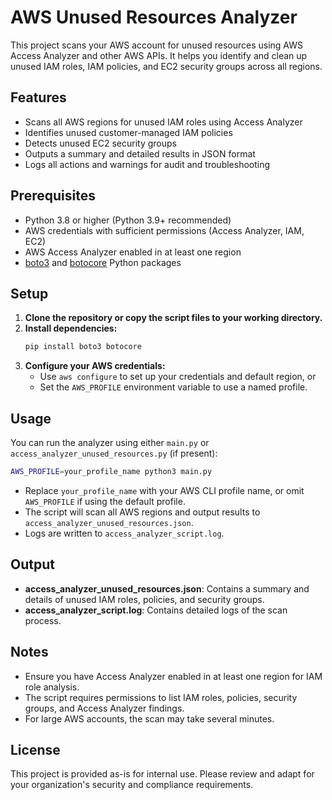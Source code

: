 # AWS Unused Resources Analyzer

This project scans your AWS account for unused resources using AWS Access Analyzer and other AWS APIs. It helps you identify and clean up unused IAM roles, IAM policies, and EC2 security groups across all regions.

## Features
- Scans all AWS regions for unused IAM roles using Access Analyzer
- Identifies unused customer-managed IAM policies
- Detects unused EC2 security groups
- Outputs a summary and detailed results in JSON format
- Logs all actions and warnings for audit and troubleshooting

## Prerequisites
- Python 3.8 or higher (Python 3.9+ recommended)
- AWS credentials with sufficient permissions (Access Analyzer, IAM, EC2)
- AWS Access Analyzer enabled in at least one region
- [boto3](https://boto3.amazonaws.com/v1/documentation/api/latest/index.html) and [botocore](https://botocore.amazonaws.com/v1/documentation/api/latest/index.html) Python packages

## Setup
1. **Clone the repository or copy the script files to your working directory.**
2. **Install dependencies:**
   ```sh
   pip install boto3 botocore
   ```
3. **Configure your AWS credentials:**
   - Use `aws configure` to set up your credentials and default region, or
   - Set the `AWS_PROFILE` environment variable to use a named profile.

## Usage

You can run the analyzer using either `main.py` or `access_analyzer_unused_resources.py` (if present):

```sh
AWS_PROFILE=your_profile_name python3 main.py
```

- Replace `your_profile_name` with your AWS CLI profile name, or omit `AWS_PROFILE` if using the default profile.
- The script will scan all AWS regions and output results to `access_analyzer_unused_resources.json`.
- Logs are written to `access_analyzer_script.log`.

## Output
- **access_analyzer_unused_resources.json**: Contains a summary and details of unused IAM roles, policies, and security groups.
- **access_analyzer_script.log**: Contains detailed logs of the scan process.

## Notes
- Ensure you have Access Analyzer enabled in at least one region for IAM role analysis.
- The script requires permissions to list IAM roles, policies, security groups, and Access Analyzer findings.
- For large AWS accounts, the scan may take several minutes.

## License
This project is provided as-is for internal use. Please review and adapt for your organization's security and compliance requirements.
